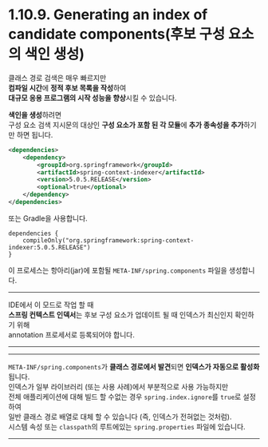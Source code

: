 
# 1.10.9. Generating an index of candidate components(후보 구성 요소의 색인 생성)

클래스 경로 검색은 매우 빠르지만  
**컴파일 시간**에 **정적 후보 목록을 작성**하여  
**대규모 응용 프로그램의 시작 성능을 향상**시킬 수 있습니다.  

**색인을 생성**하려면  
구성 요소 검색 지시문의 대상인 **구성 요소가 포함 된 각 모듈**에 **추가 종속성을 추가**하기만 하면 됩니다.  
~~~xml
<dependencies>
    <dependency>
        <groupId>org.springframework</groupId>
        <artifactId>spring-context-indexer</artifactId>
        <version>5.0.5.RELEASE</version>
        <optional>true</optional>
    </dependency>
</dependencies>
~~~

또는 Gradle을 사용합니다.
~~~grooby
dependencies {
    compileOnly("org.springframework:spring-context-indexer:5.0.5.RELEASE")
}
~~~
이 프로세스는 항아리(jar)에 포함될 `META-INF/spring.components` 파일을 생성합니다.  

---
IDE에서 이 모드로 작업 할 때  
**스프링 컨텍스트 인덱서**는 후보 구성 요소가 업데이트 될 때 인덱스가 최신인지 확인하기 위해  
annotation 프로세서로 등록되어야 합니다.

---
---
`META-INF/spring.components`가 **클래스 경로에서 발견**되면 **인덱스가 자동으로 활성화**됩니다.  
인덱스가 일부 라이브러리 (또는 사용 사례)에서 부분적으로 사용 가능하지만  
전체 애플리케이션에 대해 빌드 할 수없는 경우 `spring.index.ignore`를 `true`로 설정하여  
일반 클래스 경로 배열로 대체 할 수 있습니다 (즉, 인덱스가 전혀없는 것처럼).  
시스템 속성 또는 `classpath`의 루트에있는 `spring.properties` 파일에 있습니다.

---


